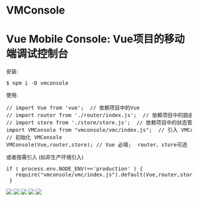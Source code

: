 <h1>VMConsole</h1>
<h1>Vue Mobile Console: Vue项目的移动端调试控制台</h1>


安装: 
<pre>
$ npm i -D vmconsole
</pre>

使用: 
<pre>
// import Vue from 'vue';  // 依赖项目中的Vue  
// import router from './router/index.js';  // 依赖项目中的路由 
// import store from './store/store.js';  // 依赖项目中的状态管理 
import VMConsole from "vmconsole/vmc/index.js";  // 引入 VMConsole  
// 初始化 VMConsole 
VMConsole(Vue,router,store); // Vue 必填;  router、store可选  
</pre>


或者按需引入 (如非生产环境引入) 
<pre>
if ( process.env.NODE_ENV!=='production' ) {
   require("vmconsole/vmc/index.js").default(Vue,router,store); 
 }
</pre>


<img src="./doc/console.png" > 
<img src="./doc/element.png" > 
<img src="./doc/network.png" > 
<img src="./doc/routes.png" > 
<img src="./doc/storage.png" > 





 




















